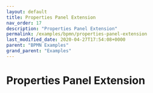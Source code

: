 ```yaml
---
layout: default
title: Properties Panel Extension
nav_order: 17
description: "Properties Panel Extension"
permalink: /examples/bpmn/properties-panel-extension
last_modified_date: 2020-04-27T17:54:08+0000
parent: "BPMN Examples"
grand_parent: "Examples"
---
```


# Properties Panel Extension
